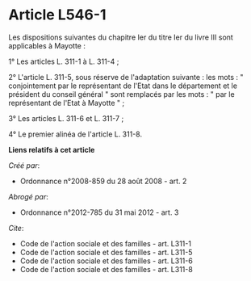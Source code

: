 # Article L546-1

Les dispositions suivantes du chapitre Ier du titre Ier du livre III sont applicables à Mayotte : 

1° Les articles L. 311-1 à L. 311-4 ; 

2° L'article L. 311-5, sous réserve de l'adaptation suivante : les mots : " conjointement par le représentant de l'Etat dans
le département et le président du conseil général " sont remplacés par les mots : " par le représentant de l'Etat à Mayotte
" ; 

3° Les articles L. 311-6 et L. 311-7 ; 

4° Le premier alinéa de l'article L. 311-8.

**Liens relatifs à cet article**

_Créé par_:

  - Ordonnance n°2008-859 du 28 août 2008 - art. 2

_Abrogé par_:

  - Ordonnance n°2012-785 du 31 mai 2012 - art. 3

_Cite_:

  - Code de l'action sociale et des familles - art. L311-1
  - Code de l'action sociale et des familles - art. L311-5
  - Code de l'action sociale et des familles - art. L311-6
  - Code de l'action sociale et des familles - art. L311-8
